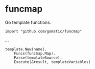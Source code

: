 # funcmap

Go template functions.

    import "github.com/gomatic/funcmap"

...

    template.New(name).
        Funcs(funcmap.Map).
        Parse(templateSource).
        Execute(&result, templateVariables)
